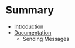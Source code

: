 # Summary

* [Introduction](README.md)
* [Documentation](Documentation/README.md)
   * Sending Messages

